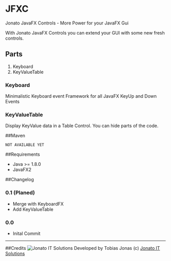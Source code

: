 # JFXC
Jonato JavaFX Controls - More Power for your JavaFX Gui

With Jonato JavaFX Controls you can extend your GUI with some new fresh controls. 

## Parts
1. Keyboard
2. KeyValueTable
### Keyboard 
Minimalistic Keyboard event Framework for all JavaFX KeyUp and Down Events

### KeyValueTable
Display KeyValue data in a Table Control. You can hide parts of the code.

##Maven
```
NOT AVAILABLE YET
```

##Requirements
- Java >= 1.8.0
- JavaFX2

##Changelog

### 0.1 (Planed)
- Merge with KeyboardFX
- Add KeyValueTable

### 0.0
- Inital Commit

---

##Credits
![Jonato IT Solutions][logo]
Developed by Tobias Jonas (c) [Jonato IT Solutions](https://jonato.de "Jonato IT Solutions - Software Engineering")


[logo]: https://jonato.de/sites/all/themes/jonatoDE/logo.png "Jonato IT Solutions logo"

